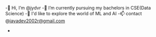 -👋 Hi, I’m @jydvr
-🌱 I’m currently pursuing my bachelors in CSE(Data Science)
-🧩 I'd like to explore the world of ML and AI
-📫 contact @jayadev2002r@gmail.com

-
<!---
jydvr/jydvr is a ✨ special ✨ repository because its `README.md` (this file) appears on your GitHub profile.
You can click the Preview link to take a look at your changes.
--->
